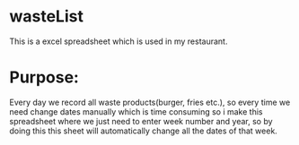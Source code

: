 # wasteList
This is a excel spreadsheet which is used in my restaurant.

# Purpose:
Every day we record all waste products(burger, fries etc.), so every time we need change dates manually which is time consuming so i make this spreadsheet where we just need to enter week number and year, so by doing this this sheet will automatically change all the dates of that week.
